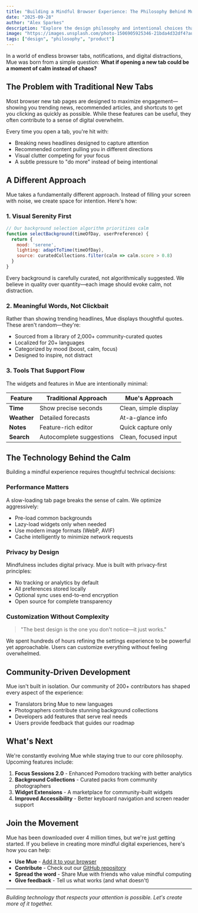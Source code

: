 ```yaml
---
title: "Building a Mindful Browser Experience: The Philosophy Behind Mue"
date: "2025-09-28"
author: "Alex Sparkes"
description: "Explore the design philosophy and intentional choices that make Mue more than just another new tab extension."
image: "https://images.unsplash.com/photo-1506905925346-21bda4d32df4?auto=format&fit=crop&w=1600&q=80"
tags: ["design", "philosophy", "product"]
---
```


In a world of endless browser tabs, notifications, and digital distractions, Mue was born from a simple question: **What if opening a new tab could be a moment of calm instead of chaos?**

## The Problem with Traditional New Tabs

Most browser new tab pages are designed to maximize engagement—showing you trending news, recommended articles, and shortcuts to get you clicking as quickly as possible. While these features can be useful, they often contribute to a sense of digital overwhelm.

Every time you open a tab, you're hit with:
- Breaking news headlines designed to capture attention
- Recommended content pulling you in different directions
- Visual clutter competing for your focus
- A subtle pressure to "do more" instead of being intentional

## A Different Approach

Mue takes a fundamentally different approach. Instead of filling your screen with noise, we create space for intention. Here's how:

### 1. Visual Serenity First

```javascript
// Our background selection algorithm prioritizes calm
function selectBackground(timeOfDay, userPreference) {
  return {
    mood: 'serene',
    lighting: adaptToTime(timeOfDay),
    source: curatedCollections.filter(calm => calm.score > 0.8)
  }
}
```

Every background is carefully curated, not algorithmically suggested. We believe in quality over quantity—each image should evoke calm, not distraction.

### 2. Meaningful Words, Not Clickbait

Rather than showing trending headlines, Mue displays thoughtful quotes. These aren't random—they're:

- Sourced from a library of 2,000+ community-curated quotes
- Localized for 20+ languages
- Categorized by mood (boost, calm, focus)
- Designed to inspire, not distract

### 3. Tools That Support Flow

The widgets and features in Mue are intentionally minimal:

| Feature | Traditional Approach | Mue's Approach |
|---------|---------------------|----------------|
| **Time** | Show precise seconds | Clean, simple display |
| **Weather** | Detailed forecasts | At-a-glance info |
| **Notes** | Feature-rich editor | Quick capture only |
| **Search** | Autocomplete suggestions | Clean, focused input |

## The Technology Behind the Calm

Building a mindful experience requires thoughtful technical decisions:

### Performance Matters

A slow-loading tab page breaks the sense of calm. We optimize aggressively:

- Pre-load common backgrounds
- Lazy-load widgets only when needed
- Use modern image formats (WebP, AVIF)
- Cache intelligently to minimize network requests

### Privacy by Design

Mindfulness includes digital privacy. Mue is built with privacy-first principles:

- No tracking or analytics by default
- All preferences stored locally
- Optional sync uses end-to-end encryption
- Open source for complete transparency

### Customization Without Complexity

> "The best design is the one you don't notice—it just works."

We spent hundreds of hours refining the settings experience to be powerful yet approachable. Users can customize everything without feeling overwhelmed.

## Community-Driven Development

Mue isn't built in isolation. Our community of 200+ contributors has shaped every aspect of the experience:

- Translators bring Mue to new languages
- Photographers contribute stunning background collections
- Developers add features that serve real needs
- Users provide feedback that guides our roadmap

## What's Next

We're constantly evolving Mue while staying true to our core philosophy. Upcoming features include:

1. **Focus Sessions 2.0** - Enhanced Pomodoro tracking with better analytics
2. **Background Collections** - Curated packs from community photographers
3. **Widget Extensions** - A marketplace for community-built widgets
4. **Improved Accessibility** - Better keyboard navigation and screen reader support

## Join the Movement

Mue has been downloaded over 4 million times, but we're just getting started. If you believe in creating more mindful digital experiences, here's how you can help:

- **Use Mue** - [Add it to your browser](https://chromewebstore.google.com/detail/mue/jfaidnnckeinloipodbgfjjmipgjnllo)
- **Contribute** - Check out our [GitHub repository](https://github.com/mue/mue)
- **Spread the word** - Share Mue with friends who value mindful computing
- **Give feedback** - Tell us what works (and what doesn't)

---

*Building technology that respects your attention is possible. Let's create more of it together.*